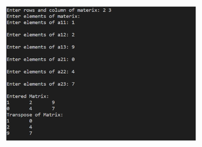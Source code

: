 
![](https://github.com/shehab93140/master_embedded_system/blob/main/Array%20%26%20String/EX3/output.PNG)
